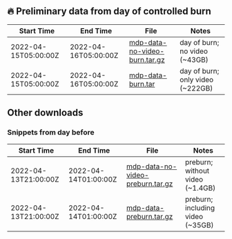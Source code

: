 ## 🔥 Preliminary data from day of controlled burn

| Start Time | End Time | File | Notes |
|----|----|----|----|
| 2022-04-15T05:00:00Z | 2022-04-16T05:00:00Z | [mdp-data-no-video-burn.tar.gz](https://web.lcrc.anl.gov/public/waggle/mdp-data/mdp-data-no-video-burn.tar.gz) | day of burn; no video (~43GB) |
| 2022-04-15T05:00:00Z | 2022-04-16T05:00:00Z | [mdp-data-burn.tar](https://web.lcrc.anl.gov/public/waggle/mdp-data/mdp-data-video.tar) | day of burn; only video (~222GB) |



## Other downloads

### Snippets from day before

| Start Time | End Time | File | Notes |
|----|----|----|----|
| 2022-04-13T21:00:00Z | 2022-04-14T01:00:00Z | [mdp-data-no-video-preburn.tar.gz](https://web.lcrc.anl.gov/public/waggle/mdp-data/mdp-data-no-video-preburn.tar.gz) | preburn; without video (~1.4GB) |
| 2022-04-13T21:00:00Z | 2022-04-14T01:00:00Z | [mdp-data-preburn.tar.gz](https://web.lcrc.anl.gov/public/waggle/mdp-data/mdp-data-preburn.tar.gz) | preburn; including video (~35GB) |
